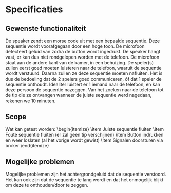 
# Specificaties
## Gewenste functionaliteit
De speaker zendt een morse code uit met een bepaalde sequentie. Deze sequentie wordt voorafgegaan door een hoge toon. 
De microfoon detecteert geluid van zodra de button wordt ingedrukt.
De speaker hangt vast, er kan dus niet rondgelopen worden met de telefoon. De microfoon staat aan de andere kant van de kamer, in een behuizing.
De speler(s) zullen eerst goed moeten luisteren naar de telefoon, waaruit de sequentie wordt verstuurd. 
Daarna zullen ze deze sequentie moeten nafluiten. Het is dus de bedoeling dat de 2 spelers goed communiceren, óf dat 1 speler de sequentie onthoudt.
Idealiter luistert er 1 iemand naar de telefoon, en kan deze persoon de sequentie nazeggen. 
Van het zoeken naar de telefoon tot de tip die ze ontvangen wanneer de juiste sequentie werd nagedaan, rekenen we 10 minuten.

## Scope
Wat kan getest worden:
\begin{itemize}
    \item Juiste sequentie fluiten
    \item Foute sequentie fluiten (er zal geen tip verschijnen)
    \item Button indrukken en weer loslaten (al het vorige wordt gewist)
    \item Signalen doorsturen via broker
\end{itemize}

## Mogelijke problemen
Mogelijke problemen zijn het achtergrondgeluid dat de sequentie verstoord.
Het kan ook zijn dat de sequentie te lang wordt en dat het onmogelijk blijkt om deze te onthouden/door te zeggen.
